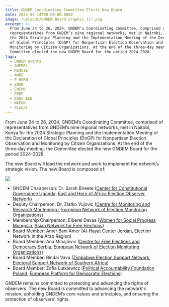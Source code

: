 ```yaml
---
title: GNDEM Coordinating Committee Elects New Board
date: 2024-08-14T00:00:00.000Z
image: /uploads/GNDEM Board Graphic (1).png
excerpt: >-
  From June 24 to 26, 2024, GNDEM’s Coordinating Committee, comprised of
  representatives from GNDEM’s nine regional networks, met in Nairobi, Kenya for
  the 2024 Strategic Planning and the Implementation Meeting of the Declaration
  of Global Principles (DoGP) for Nonpartisan Election Observation and
  Monitoring by Citizen Organizations. At the end of the three-day meeting, the
  Committee elected the new GNDEM Board for the period 2024-2028.
tags:
  - GNDEM events
  - ANFREL
  - RedOIE
  - ANDE
  - E-HORN
  - ENAR
  - ENEMO
  - EPDE
  - SADC ESN
  - WAEON
  - Global
---
```


From June 24 to 26, 2024, GNDEM’s Coordinating Committee, comprised of representatives from GNDEM’s nine regional networks, met in Nairobi, Kenya for the 2024 Strategic Planning and the Implementation Meeting of the Declaration of Global Principles (DoGP) for Nonpartisan Election Observation and Monitoring by Citizen Organizations. At the end of the three-day meeting, the Committee elected the new GNDEM Board for the period 2024-2028.

The new Board will lead the network and work to implement the network’s strategic vision. The new Board is composed of:

![](</uploads/GNDEM Board Graphic (1).png>)

* GNDEM Chairperson: Dr. Sarah Bireete ([Center for Constitutional Governance Uganda](https://ccgea.org/), [East and Horn of Africa Election Observer Network](https://ehorn.org/))
* Deputy Chairperson: Dr. Zlatko Vujovic ([Centre for Monitoring and Research Montenegro](https://cemi.org.me/en), [European Network of Election Monitoring Organizations](https://enemo.org/))
* Membership Chairperson: Elberel Davaa ([Women for Social Progress Mongolia](https://www.facebook.com/WomenforSocialProgress/?ref=br_rs&_rdc=1&_rdr), [Asian Network for Free Elections](https://anfrel.org/))
* Board Member: Amer Bani Amer ([Al-Hayat Center Jordan](https://www.rasedjo.com/en), Election Network in the Arab Region)
* Board Member: Ana Mihajlovic ([Centre for Free Elections and Democracy Serbia](https://www.cesid.rs/), [European Network of Election Monitoring Organizations](https://enemo.org/))
* Board Member: Rindai Vava ([Zimbabwe Election Support Network](https://www.zesn.org.zw/), [Electoral Support Network of Southern Africa](https://www.esn-sa.org/))
* Board Member: Zofia Lutkiewicz ([Political Accountability Foundation Poland](https://odpowiedzialnapolityka.pl/), [European Platform for Democratic Elections](https://epde.org/))

GNDEM remains committed to protecting and advancing the rights of observers. The new Board is committed to advancing the network's mission, upholding GNDEM’s core values and principles, and ensuring the protection of observers' rights.
